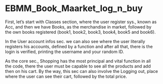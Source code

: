 # EBMM_Book_Maarket_log_n_buy

First, let’s start with Classes section, where the user register sys., known as Acc, and then we have Books, as the merchandise in market, followed by the own books registered (book1, book2, book3, book4, book5 and book6).

In the User account infos sec. we can also see where the user literally registers his accounts, defined by a function and after all that, there is the login is verified, printing the username and your random ID.

As the core sec., Shopping has the most principal and vital function in all the code, there the user must be capable to see all the products and add then on his cart. By the way, this sec can also involve the Logging out, place where the user can see their cart, followed by the total price.
